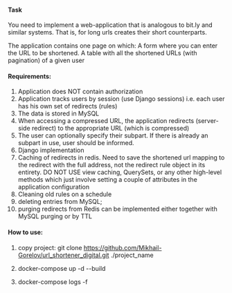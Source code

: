 #### Task

  You need to implement a web-application that is analogous to bit.ly and similar systems.
  That is, for long urls creates their short counterparts.

  The application contains one page on which:
  A form where you can enter the URL to be shortened.
  A table with all the shortened URLs (with pagination) of a given user

#### Requirements:

  1. Application does NOT contain authorization
  2. Application tracks users by session (use Django sessions) i.e. each user has his own set of redirects (rules)
  3. The data is stored in MySQL
  4. When accessing a compressed URL, the application redirects (server-side redirect) to the appropriate URL (which is compressed)
  5. The user can optionally specify their subpart. If there is already an subpart in use, user should be informed.
  6. Django implementation
  7. Caching of redirects in redis. Need to save the shortened url mapping to the redirect with the full address, not the redirect rule object in its entirety. DO NOT USE view caching, QuerySets, or any other high-level methods which just involve setting a couple of attributes in the application configuration
  8. Cleaning old rules on a schedule
  9. deleting entries from MySQL; 
  10. purging redirects from Redis can be implemented either together with MySQL purging or by TTL

#### How to use:

  1. copy project: git clone https://github.com/Mikhail-Gorelov/url_shortener_digital.git ./project_name
  
  2. docker-compose up -d --build
  
  3. docker-compose logs -f


